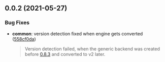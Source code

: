 ## 0.0.2 (2021-05-27)


### Bug Fixes

* **common**: version detection fixed when engine gets converted ([558cf0da](https://github.com/postfinance/vaultkv/commit/558cf0da))
  > Version detection failed, when the generic backend was created before [0.8.3](https://github.com/hashicorp/vault/blob/master/CHANGELOG.md#083-september-19th-2017)
  > and converted to v2 later.

